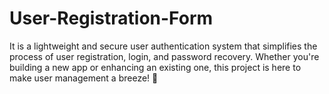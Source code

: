 # User-Registration-Form
It is a lightweight and secure user authentication system that simplifies the process of user registration, login, and password recovery. Whether you're building a new app or enhancing an existing one, this project is here to make user management a breeze! 🌟
